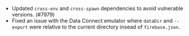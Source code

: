 - Updated `cross-env` and `cross-spawn` dependencies to avoid vulnerable versions. (#7979)
- Fixed an issue with the Data Connect emulator where `dataDir` and `--export` were relative to the current directory insead of `firebase.json`.
